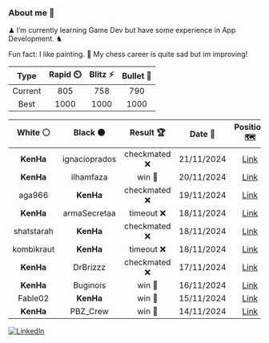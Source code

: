 ### About me 🍜

♟ I’m currently learning Game Dev but have some experience in App Development. ♞

Fun fact: I like painting. 🎨
My chess career is quite sad but im improving!
<!--START_SECTION:chessStats-->
<!-- Automatically generated with https://github.com/Balastrong/chess-stats-action -->

| Type | Rapid ⏲️ | Blitz ⚡ | Bullet 🔫 |
|:---:|:---:|:---:|:---:|
| Current | 805 | 758 | 790 |
| Best | 1000 | 1000 | 1000 |

| White ⚪ | Black ⚫ | Result 🏆 | Date 📅 | Position 🗺️ | Type 🕕 |
|:---:|:---:|:---:|:---:|:---:|:---:|
| **KenHa** | ignacioprados | checkmated ❌ | 21/11/2024 | <a href="http://www.ee.unb.ca/cgi-bin/tervo/fen.pl?select=r3k2r/ppp2ppp/3p4/4p3/1P1PP1n1/2PB4/P6q/R3R2K w kq -">Link</a> | Bullet |
| **KenHa** | ilhamfaza | win 🥇 | 20/11/2024 | <a href="http://www.ee.unb.ca/cgi-bin/tervo/fen.pl?select=7k/1p2n2p/p7/8/3P1pN1/2r5/P4QPP/4RK1R b - -">Link</a> | Bullet |
| aga966 | **KenHa** | checkmated ❌ | 19/11/2024 | <a href="http://www.ee.unb.ca/cgi-bin/tervo/fen.pl?select=8/3R4/8/p4pBB/1p6/7P/PP2kPP1/2R3K1 b - -">Link</a> | Bullet |
| **KenHa** | armaSecretaa | timeout ❌ | 18/11/2024 | <a href="http://www.ee.unb.ca/cgi-bin/tervo/fen.pl?select=6k1/5pp1/1N1Np2p/p3P3/Pn1R2P1/2r2P2/7P/6K1 w - -">Link</a> | Bullet |
| shatstarah | **KenHa** | checkmated ❌ | 18/11/2024 | <a href="http://www.ee.unb.ca/cgi-bin/tervo/fen.pl?select=Q1kr3r/p2p2pp/5p2/2p5/3pPB2/q2b2P1/P4P1P/3RK2R b K -">Link</a> | Bullet |
| kombikraut | **KenHa** | timeout ❌ | 18/11/2024 | <a href="http://www.ee.unb.ca/cgi-bin/tervo/fen.pl?select=8/p4ppp/B3q3/4pk2/4N3/6Q1/PPP3PP/2K1R3 b - -">Link</a> | Bullet |
| **KenHa** | DrBrizzz | checkmated ❌ | 17/11/2024 | <a href="http://www.ee.unb.ca/cgi-bin/tervo/fen.pl?select=8/5ppk/7p/Rp6/2b1n3/8/6PP/5rK1 w - -">Link</a> | Bullet |
| **KenHa** | Buginois | win 🥇 | 16/11/2024 | <a href="http://www.ee.unb.ca/cgi-bin/tervo/fen.pl?select=8/n4ppp/1pk1p3/p2pP3/1b1P1KPP/1N1B4/P7/8 b - -">Link</a> | Bullet |
| Fable02 | **KenHa** | win 🥇 | 15/11/2024 | <a href="http://www.ee.unb.ca/cgi-bin/tervo/fen.pl?select=2k3nr/p4ppp/4p3/1B2Q3/3P4/B3PN2/P4PPP/qr3RK1 w - -">Link</a> | Bullet |
| **KenHa** | PBZ_Crew | win 🥇 | 14/11/2024 | <a href="http://www.ee.unb.ca/cgi-bin/tervo/fen.pl?select=1R1Q4/5k2/2Q5/3K1P1p/7P/8/8/8 b - -">Link</a> | Bullet |

<!--END_SECTION:chessStats-->

<a href="https://www.linkedin.com/in/guillermo-bosca/" target="_blank"><img src="https://img.shields.io/badge/LinkedIn-%230077B5.svg?&style=flat-square&logo=linkedin&logoColor=white" alt="LinkedIn"></a>


<!--
**kenhacodes/kenhacodes** is a ✨ _special_ ✨ repository because its `README.md` (this file) appears on your GitHub profile.

Here are some ideas to get you started:

- 🔭 I’m currently working on ...
- 🌱 I’m currently learning App Development, Data Analytics and ML.
- 👯 I’m looking to collaborate on ...
- 🤔 I’m looking for help with ...
- 💬 Ask me about ...
- 📫 How to reach me: ...
- 😄 Pronouns: ...
- ⚡ Fun fact: ...
-->

